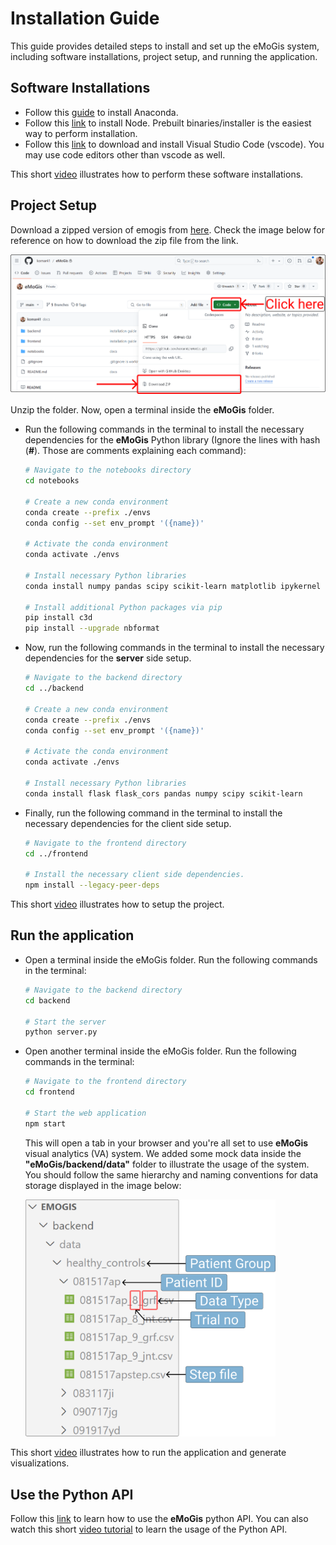 <TODO- Intro. Add image of the system.>

# Installation Guide

This guide provides detailed steps to install and set up the eMoGis system, including software installations, project setup, and running the application.

## Software Installations

- Follow this [guide](https://docs.anaconda.com/free/anaconda/install/index.html) to install Anaconda.
- Follow this [link](https://nodejs.org/en/download/) to install Node. Prebuilt binaries/installer is the easiest way to perform installation.
- Follow this [link](https://code.visualstudio.com/download) to download and install Visual Studio Code (vscode). You may use code editors other than vscode as well.

This short [video]() illustrates how to perform these software installations.

## Project Setup

Download a zipped version of emogis from [here](https://github.com/komar41/eMoGis). Check the image below for reference on how to download the zip file from the link.

<img src="download.png" width="800">

Unzip the folder. Now, open a terminal inside the **eMoGis** folder.

- Run the following commands in the terminal to install the necessary dependencies for the **eMoGis** Python library (Ignore the lines with hash (**#**). Those are comments explaining each command):

  ```bash
  # Navigate to the notebooks directory
  cd notebooks

  # Create a new conda environment
  conda create --prefix ./envs
  conda config --set env_prompt '({name})'

  # Activate the conda environment
  conda activate ./envs

  # Install necessary Python libraries
  conda install numpy pandas scipy scikit-learn matplotlib ipykernel fuzzywuzzy plotly

  # Install additional Python packages via pip
  pip install c3d
  pip install --upgrade nbformat
  ```

- Now, run the following commands in the terminal to install the necessary dependencies for the **server** side setup.

  ```bash
  # Navigate to the backend directory
  cd ../backend

  # Create a new conda environment
  conda create --prefix ./envs
  conda config --set env_prompt '({name})'

  # Activate the conda environment
  conda activate ./envs

  # Install necessary Python libraries
  conda install flask flask_cors pandas numpy scipy scikit-learn
  ```

- Finally, run the following command in the terminal to install the necessary dependencies for the client side setup.

  ```bash
  # Navigate to the frontend directory
  cd ../frontend

  # Install the necessary client side dependencies.
  npm install --legacy-peer-deps
  ```

This short [video]() illustrates how to setup the project.

## Run the application

- Open a terminal inside the eMoGis folder. Run the following commands in the terminal:

  ```bash
  # Navigate to the backend directory
  cd backend

  # Start the server
  python server.py
  ```

- Open another terminal inside the eMoGis folder. Run the following commands in the terminal:

  ```bash
  # Navigate to the frontend directory
  cd frontend

  # Start the web application
  npm start
  ```

  This will open a tab in your browser and you're all set to use **eMoGis** visual analytics (VA) system. We added some mock data inside the **"eMoGis/backend/data"** folder to illustrate the usage of the system. You should follow the same hierarchy and naming conventions for data storage displayed in the image below:

  <img src="data-storage.png" width="400">

This short [video]() illustrates how to run the application and generate visualizations.

<TODO- Heading- Data Formats. For GRF JNT STEP. Add SS of csvs.>

## Use the Python API

Follow this [link](https://github.com/komar41/eMoGis/blob/main/notebooks/README.md) to learn how to use the **eMoGis** python API. You can also watch this short [video tutorial]() to learn the usage of the Python API.
